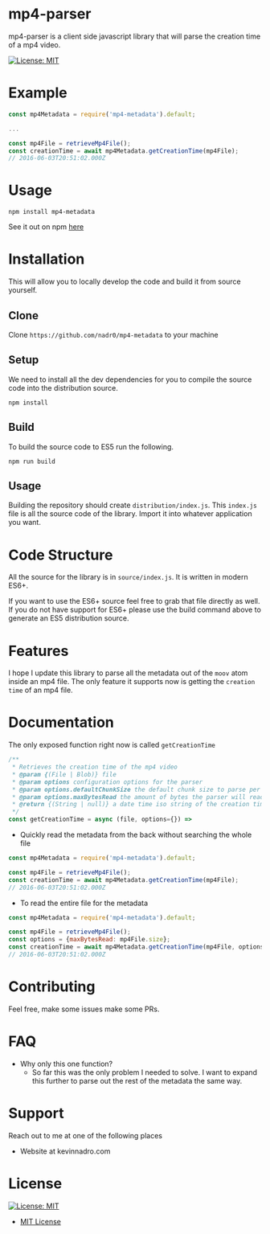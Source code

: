 # mp4-parser

 mp4-parser is a client side javascript library that will parse the creation time of a mp4 video.

[![License: MIT](https://img.shields.io/badge/License-MIT-yellow.svg)](https://opensource.org/licenses/MIT)

# Example

```javascript
const mp4Metadata = require('mp4-metadata').default;

...

const mp4File = retrieveMp4File();
const creationTime = await mp4Metadata.getCreationTime(mp4File);
// 2016-06-03T20:51:02.000Z
```

# Usage

```
npm install mp4-metadata
```

See it out on npm [here](https://www.npmjs.com/package/mp4-metadata)

# Installation

This will allow you to locally develop the code and build it from source yourself.

## Clone

 Clone `https://github.com/nadr0/mp4-metadata` to your machine

## Setup

We need to install all the dev dependencies for you to compile the source code into the distribution source.

```
npm install
```

## Build

To build the source code to ES5 run the following.

```
npm run build
```

## Usage

Building the repository should create `distribution/index.js`. This `index.js` file is all the source code of the library. Import it into whatever application you want.


# Code Structure

All the source for the library is in `source/index.js`. It is written in modern ES6+.

If you want to use the ES6+ source feel free to grab that file directly as well. If you do not have support for ES6+ please use the build command above to generate an ES5 distribution source.

# Features

I hope I update this library to parse all the metadata out of the `moov` atom inside an mp4 file. The only feature it supports now is getting the `creation time` of an mp4 file.


# Documentation

The only exposed function right now is called `getCreationTime`

```javascript
/**
 * Retrieves the creation time of the mp4 video
 * @param {(File | Blob)} file 
 * @param options configuration options for the parser
 * @param options.defaultChunkSize the default chunk size to parse per iteration in bytes
 * @param options.maxBytesRead the amount of bytes the parser will read before stopping. Make this the file size to read the entire file.
 * @return {(String | null)} a date time iso string of the creation time or null
 */
const getCreationTime = async (file, options={}) => 
```

- Quickly read the metadata from the back without searching the whole file

```javascript
const mp4Metadata = require('mp4-metadata').default;

const mp4File = retrieveMp4File();
const creationTime = await mp4Metadata.getCreationTime(mp4File);
// 2016-06-03T20:51:02.000Z
```

- To read the entire file for the metadata

```javascript
const mp4Metadata = require('mp4-metadata').default;

const mp4File = retrieveMp4File();
const options = {maxBytesRead: mp4File.size};
const creationTime = await mp4Metadata.getCreationTime(mp4File, options);
// 2016-06-03T20:51:02.000Z
```

# Contributing

Feel free, make some issues make some PRs.

# FAQ

- Why only this one function? 
  - So far this was the only problem I needed to solve. I want to expand this further to parse out the rest of the metadata the same way.

# Support

Reach out to me at one of the following places

- Website at kevinnadro.com

# License

[![License: MIT](https://img.shields.io/badge/License-MIT-yellow.svg)](https://opensource.org/licenses/MIT)
- [MIT License](https://opensource.org/licenses/mit-license.php)
